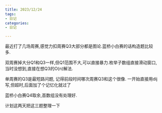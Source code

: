 ```yaml
---
title: 2023/12/24
tags:
- 日记
categories:
- 日记

---
```


最近打了几场周赛,感觉力扣周赛Q3大部分都是图论.蓝桥小白赛的话构造题比较多.

双周赛掉大分Q1和Q3一样,但Q1范围不大,可以直接暴力.枚举子数组直接滑动窗口,当时没想到,直接在想Q3的O(n)解法.

单周赛的Q3是最短路问题, 记得前段时间哪次周赛Q3和这个很像. 一开始直接用dij写,但超时,后面加了个记忆化就过了

蓝桥小白赛Q4取余,首数组没有处理好.

计划这两天把这三题整理一下
